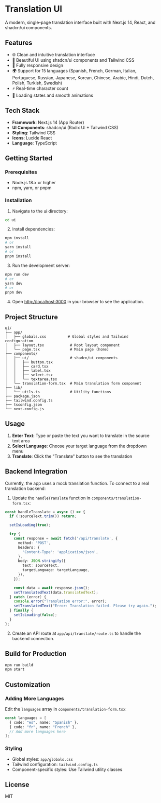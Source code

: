 # Translation UI

A modern, single-page translation interface built with Next.js 14, React, and shadcn/ui components.

## Features

- 🌐 Clean and intuitive translation interface
- 🎨 Beautiful UI using shadcn/ui components and Tailwind CSS
- 📱 Fully responsive design
- 🌍 Support for 15 languages (Spanish, French, German, Italian, Portuguese, Russian, Japanese, Korean, Chinese, Arabic, Hindi, Dutch, Polish, Turkish, Swedish)
- ⚡ Real-time character count
- 🔄 Loading states and smooth animations

## Tech Stack

- **Framework**: Next.js 14 (App Router)
- **UI Components**: shadcn/ui (Radix UI + Tailwind CSS)
- **Styling**: Tailwind CSS
- **Icons**: Lucide React
- **Language**: TypeScript

## Getting Started

### Prerequisites

- Node.js 18.x or higher
- npm, yarn, or pnpm

### Installation

1. Navigate to the ui directory:
```bash
cd ui
```

2. Install dependencies:
```bash
npm install
# or
yarn install
# or
pnpm install
```

3. Run the development server:
```bash
npm run dev
# or
yarn dev
# or
pnpm dev
```

4. Open [http://localhost:3000](http://localhost:3000) in your browser to see the application.

## Project Structure

```
ui/
├── app/
│   ├── globals.css          # Global styles and Tailwind configuration
│   ├── layout.tsx            # Root layout component
│   └── page.tsx              # Main page (home)
├── components/
│   ├── ui/                   # shadcn/ui components
│   │   ├── button.tsx
│   │   ├── card.tsx
│   │   ├── label.tsx
│   │   ├── select.tsx
│   │   └── textarea.tsx
│   └── translation-form.tsx  # Main translation form component
├── lib/
│   └── utils.ts              # Utility functions
├── package.json
├── tailwind.config.ts
├── tsconfig.json
└── next.config.js
```

## Usage

1. **Enter Text**: Type or paste the text you want to translate in the source text area
2. **Select Language**: Choose your target language from the dropdown menu
3. **Translate**: Click the "Translate" button to see the translation

## Backend Integration

Currently, the app uses a mock translation function. To connect to a real translation backend:

1. Update the `handleTranslate` function in `components/translation-form.tsx`:

```typescript
const handleTranslate = async () => {
  if (!sourceText.trim()) return;

  setIsLoading(true);

  try {
    const response = await fetch('/api/translate', {
      method: 'POST',
      headers: {
        'Content-Type': 'application/json',
      },
      body: JSON.stringify({
        text: sourceText,
        targetLanguage: targetLanguage,
      }),
    });

    const data = await response.json();
    setTranslatedText(data.translatedText);
  } catch (error) {
    console.error("Translation error:", error);
    setTranslatedText("Error: Translation failed. Please try again.");
  } finally {
    setIsLoading(false);
  }
};
```

2. Create an API route at `app/api/translate/route.ts` to handle the backend connection.

## Build for Production

```bash
npm run build
npm start
```

## Customization

### Adding More Languages

Edit the `languages` array in `components/translation-form.tsx`:

```typescript
const languages = [
  { code: "es", name: "Spanish" },
  { code: "fr", name: "French" },
  // Add more languages here
];
```

### Styling

- Global styles: `app/globals.css`
- Tailwind configuration: `tailwind.config.ts`
- Component-specific styles: Use Tailwind utility classes

## License

MIT
